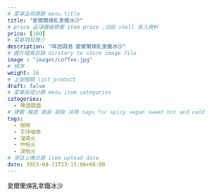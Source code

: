 ```yaml
---
# 菜單品項標題 menu title 
title: "愛爾蘭煉乳拿鐵冰沙"
# price 品項價錢標價 item price ,交給 shell 差入資料
price: [160] 
# 菜單項目簡介 
description: "啤酒調酒 愛爾蘭煉乳拿鐵冰沙"
# 圖片檔案目錄 diretory to store image file
image : "images/coffee.jpg"
# 排序
weight: 36 
# 上架開關 list product 
draft: false
# 菜單品項分類 menu item categories 
categories:
  - 啤酒調酒 
# 標籤 辣度 素食 甜食 冷熱 tags for spicy vegan sweet hot and cold 
tags:
  - 咖啡
  - 手沖咖啡 
  - 淺培火
  - 中培火
  - 深培火
# 項目上傳日期 item upload date 
date: 2023-08-11T23:15:06+08:00
---
```


 愛爾蘭煉乳拿鐵冰沙
